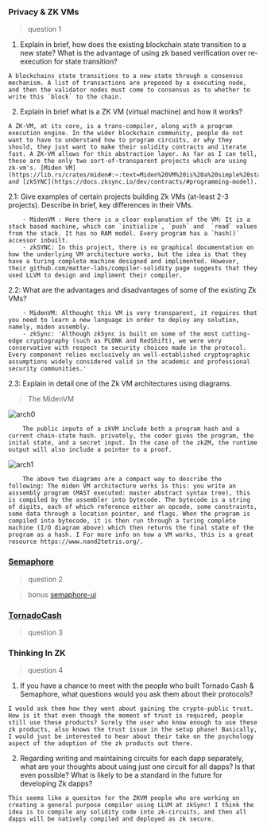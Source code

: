 ### Privacy & ZK VMs

> question 1

1. Explain in brief, how does the existing blockchain state transition to a new state? What is the advantage of using zk based verification over re-execution for state transition?
```
A blockchains state transitions to a new state through a consensus mechanism. A list of transactions are proposed by a executing node, and then the validator nodes must come to consensus as to whether to write this `block` to the chain. 
```
2. Explain in brief what is a ZK VM (virtual machine) and how it works?
```
A ZK-VM, at its core, is a trans-compiler, along with a program execution engine. In the wider blockchain community, people do not want to have to understand how to program circuits, or why they should, they just want to make their solidity contracts and iterate fast. A ZK-VM allows for this abstraction layer. As far as I can tell, these are the only two sort-of-transparent projects which are using zk-vm's. [Miden VM](https://lib.rs/crates/miden#:~:text=Miden%20VM%20is%20a%20simple%20stack%20machine.%20This,%28this%20limit%20will%20be%20removed%20in%20the%20future%29.) and [zkSYNC](https://docs.zksync.io/dev/contracts/#programming-model).
```

   2.1: Give examples of certain projects building Zk VMs (at-least 2-3 projects). Describe in brief, key differences in their VMs.
    
        - MidenVM : Here there is a clear explanation of the VM: It is a stack based machine, which can `initialize`, `push` and  `read` values from the stack. It has no RAM model. Every program has a `hash()` accessor inbuilt.   
        - zkSYNC: In this project, there is no graphical documentation on how the underlying VM architecture works, but the idea is that they have a turing complete machine designed and implimented. However, their github.com/matter-labs/compiler-solidity page suggests that they used LLVM to design and impliment their compiler.
    
   2.2: What are the advantages and disadvantages of some of the existing Zk VMs?
        
        - MidenVM: Althought this VM is very transparent, it requires that you need to learn a new language in order to deploy any solution, namely, miden assembly.
        - zkSync: 'Although zkSync is built on some of the most cutting-edge cryptography (such as PLONK and RedShift), we were very conservative with respect to security choices made in the protocol. Every component relies exclusively on well-established cryptographic assumptions widely considered valid in the academic and professional security communities.' 
    
   2.3:  Explain in detail one of the Zk VM architectures using diagrams.
   
   > The MidenVM

![arch0](https://github.com/alienflip/zku/blob/main/week_2/arch0.jpeg)

        The public inputs of a zkVM include both a program hash and a current chain-state hash. privately, the coder gives the program, the inital state, and a secret input. In the case of the zkZM, the runtime output will also include a pointer to a proof.
        
![arch1](https://github.com/alienflip/zku/blob/main/week_2/arch1.jpeg)
        
        The above two diagrams are a compact way to describe the following: The miden VM architecture works is this: you write an asssembly program (MAST executed: master abstract syntax tree), this is compiled by the assembler into bytecode. The bytecode is a string of digits, each of which reference either an opcode, some constraints, some data through a location pointer, and flags. When the program is compiled into bytecode, it is then run through a turing complete machine (I/O diagram above) which then returns the final state of the program as a hash. I For more info on how a VM works, this is a great resource https://www.nand2tetris.org/. 

### [Semaphore](https://github.com/alienflip/zku/tree/main/week_2/semaphore)

> question 2

> bonus [semaphore-ui](https://github.com/alienflip/zku/tree/main/week_2/semaphore-ui) 

### [TornadoCash](https://github.com/alienflip/zku/tree/main/week_2/TornadoCash)

> question 3

### Thinking In ZK

> question 4

1. If you have a chance to meet with the people who built Tornado Cash & Semaphore, what questions would you ask them about their protocols?
```
I would ask them how they went about gaining the crypto-public trust. How is it that even though the moment of trust is required, people still use these products? Surely the user who know enough to use these zk products, also knows the trust issue in the setup phase! Basically, I would just be interested to hear about their take on the psychology aspect of the adoption of the zk products out there.
```

2. Regarding writing and maintaining circuits for each dapp separately, what are your thoughts about using just one circuit for all dapps? Is that even possible?  What is likely to be a standard in the future for developing Zk dapps?
```
This seems like a quesiton for the ZKVM people who are working on creating a general purpose compiler using LLVM at zkSync! I think the idea is to compile any solidity code into zk-circuits, and then all dapps will be natively compiled and deployed as zk secure. 
```
